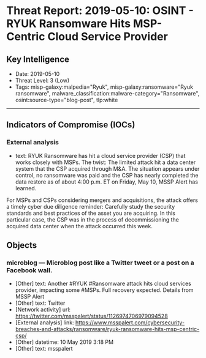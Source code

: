 # Threat Report: 2019-05-10: OSINT - RYUK Ransomware Hits MSP-Centric Cloud Service Provider


## Key Intelligence
* Date: 2019-05-10
* Threat Level: 3 (Low)
* Tags: misp-galaxy:malpedia="Ryuk", misp-galaxy:ransomware="Ryuk ransomware", malware_classification:malware-category="Ransomware", osint:source-type="blog-post", tlp:white

---

## Indicators of Compromise (IOCs)
### External analysis
* text: RYUK Ransomware has hit a cloud service provider (CSP) that works closely with MSPs. The twist: The limited attack hit a data center system that the CSP acquired through M&A. The situation appears under control, no ransomware was paid and the CSP has nearly completed the data restore as of about 4:00 p.m. ET on Friday, May 10, MSSP Alert has learned.

For MSPs and CSPs considering mergers and acquisitions, the attack offers a timely cyber due diligence reminder: Carefully study the security standards and best practices of the asset you are acquiring. In this particular case, the CSP was in the process of decommissioning the acquired data center when the attack occurred this week.

## Objects
### microblog — Microblog post like a Twitter tweet or a post on a Facebook wall.
* [Other] text: Another #RYUK #Ransomware attack hits cloud services provider, impacting some #MSPs. Full recovery expected. Details from MSSP Alert
* [Other] text: Twitter
* [Network activity] url: https://twitter.com/msspalert/status/1126974706979094528
* [External analysis] link: https://www.msspalert.com/cybersecurity-breaches-and-attacks/ransomware/ryuk-ransomware-hits-msp-centric-csp/
* [Other] datetime: 10 May 2019 3:18 PM
* [Other] text: msspalert
